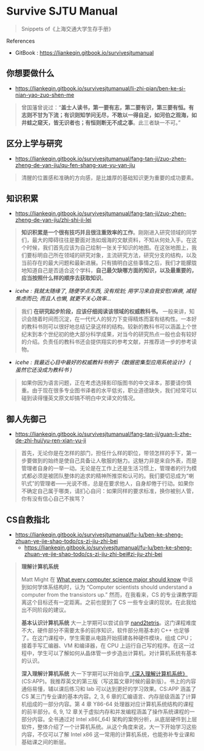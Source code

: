 # Survive SJTU Manual

> Snippets of《上海交通大学生存手册》

References

- GitBook : https://liankeqin.gitbook.io/survivesjtumanual

## 你想要做什么

- https://liankeqin.gitbook.io/survivesjtumanual/li-zhi-pian/ben-ke-si-nian-yao-zuo-shen-me

> 曾国藩曾说过：“**盖士人读书，第一要有志，第二要有识，第三要有恒。有志则不甘为下流；有识则知学问无尽，不敢以一得自足，如河伯之观海，如井蛙之窥天，皆无识者也；有恒则断无不成之事**。此三者缺一不可。”

## 区分上学与研究

- https://liankeqin.gitbook.io/survivesjtumanual/fang-tan-ji/zuo-zhen-zheng-de-yan-jiu/qu-fen-shang-xue-yu-yan-jiu

> 清醒的位置感和准确的方向感，是比雄厚的基础知识更为重要的成功要素。

## 知识积累

- https://liankeqin.gitbook.io/survivesjtumanual/fang-tan-ji/zuo-zhen-zheng-de-yan-jiu/zhi-shi-ji-lei

> **知识积累是一个很有技巧并且很注重效率的工作**。刚刚进入研究领域的同学们，最大的障碍往往是要面对浩如烟海的文献资料，不知从何处入手。在这个时候，我们首先应该为自己绘制一张关于知识的地图。在这张地图上，我们要标明自己所在领域的研究对象，主流研究方法，研究分支的结构，以及当前存在的最大问题和最新进展。只有搞明白这些事情之后，我们才能朦胧地知道自己是否适合这个学科，**自己最欠缺哪方面的知识，以及最重要的，应当按照什么样的顺序去获取知识**。

- _icehe : 我就太随缘了, 随便学点东西, 没有规划; 用学习来自我安慰/麻痹, 减轻焦虑而已; 而且人也懒, 就更不关心效率…_

> 我们 **在研究起步阶段，应该仔细阅读该领域的权威教科书。** 一般来讲，知识会随着时间而沉淀，在一代代人的努力下变得精炼而富有结构性。一本好的教科书则可以很好地总结记录这样的结构。较新的教科书可以涵盖上个世纪末到本个世纪初的绝大部分科学成果，对当今的研究热点一般也会有较好的介绍。负责任的教科书还会提供翔实的参考文献，并推荐进一步的参考读物。

- _icehe : 我最近心目中最好的权威教科书例子《数据密集型应用系统设计》 ( 虽然它还没成为教科书 )_

> 如果你因为语言问题，正在考虑选择影印版图书的中文译本，那要请你慎重。由于现在很多专业图书译者的水平低劣，职业道德缺失，我们经常可以碰到读得懂英文原文却搞不明白中文译文的情况。

## 御人先御己

- https://liankeqin.gitbook.io/survivesjtumanual/fang-tan-ji/guan-li-zhe-de-zhi-hui/yu-ren-xian-yu-ji

> 首先，无论你是在怎样的部门，担任什么样的职位，带领怎样的手下，第一步要做到的始终是使自己具备让人敬服的魅力。这魅力非是来自外表，而是管理者自身的一举一动。无论是在工作上还是生活习惯上，管理者的行为模式都必须是被团队整体的追求的精神所推崇和认可的。我们要切忌成为“喇叭式”的管理者——光说不练，总是在要求他人，自身却倦于行动。如果你不确定自己属于哪类，请扪心自问：如果同样的要求标准，换你被别人管，你有没有信心自己不挨骂？

## CS自救指北

- https://liankeqin.gitbook.io/survivesjtumanual/fu-lu/ben-ke-sheng-zhuan-ye-jie-shao-todo/cs-zi-jiu-zhi-bei
    - https://liankeqin.gitbook.io/survivesjtumanual/fu-lu/ben-ke-sheng-zhuan-ye-jie-shao-todo/cs-zi-jiu-zhi-bei#zi-jiu-zhi-bei

> **理解计算机系统**
>
> Matt Might 在 [What every computer science major should know](http://matt.might.net/articles/what-cs-majors-should-know) 中谈到如何学体系结构时，认为 “Computer scientists should understand a computer from the transistors up.” 然而，在我看来，CS 的专业课教学距离这个目标还有一定距离。之前也提到了 CS 一些专业课的现状。在此我给出不同阶段的建议。
>
> **基本认识计算机系统** 大一上学期可以尝试自学 [nand2tetris](https://www.nand2tetris.org)。这门课程难度不大，硬件部分不需要太多的前序知识，软件部分用基本的 C++ 也足够了。在这门课程中，学生需要从电路开始搭建各种硬件模块，组成 CPU；接着手写汇编器、VM 和编译器，在 CPU 上运行自己写的程序。在这一过程中，学生可以了解如何从晶体管一步步造出计算机，对计算机系统有基本的认识。
>
> **深入理解计算机系统** 大一下学期可以开始自学[《深入理解计算机系统》](http://csapp.cs.cmu.edu/) (CS:APP)。我推荐英文的第三版（写这篇文章时候的最新版）。书上的内容通俗易懂，辅以课后练习和 lab 可以达到更好的学习效果。CS:APP 涵盖了 CS 某三门专业课的基本内容。2, 3, 6 章的汇编语言、内存层级涵盖了计算机组成的一部分内容。第 4 章 Y86-64 处理器对应计算机系统结构的课程的前半部分。6, 9, 12 章关于虚拟内存和并发编程涵盖了操作系统课程的一部分内容。全书通过对 Intel x86(_64) 架构的案例分析，从底层硬件到上层软件，整体介绍了一个计算机系统。从这个角度来说，大一下开始学习这些内容，不仅可以了解 Intel x86 这一常用的计算机系统，也能弥补专业课和基础课之间的断层。
